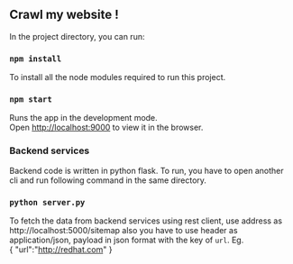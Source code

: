 ## Crawl my website !

In the project directory, you can run:

### `npm install`

To install all the node modules required to run this project. 

### `npm start`

Runs the app in the development mode.<br>
Open [http://localhost:9000](http://localhost:9000) to view it in the browser.

### Backend services

Backend code is written in python flask. To run, you have to open another cli and run following command in the same directory.

### `python server.py`

To fetch the data from backend services using rest client, use address as http://localhost:5000/sitemap also you have to use header as application/json, payload in json format with the key of `url`. 
Eg.  
{
 "url":"http://redhat.com"
}

